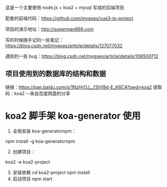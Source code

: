 这是一个主要使用 node.js + koa2 + mysql 写成的后端项目

配套的前端代码：https://github.com/mygoes/vue3-ts-project 

项目的演示地址：http://superman666.com 

写的时候随手记的一些笔记：https://blog.csdn.net/mygoes/article/details/127077032 

遇到的一些 bug：https://blog.csdn.net/mygoes/article/details/106500712

## 项目使用到的数据库的结构和数据

链接：https://pan.baidu.com/s/1NzHrOJ__f3lVl9d-E_K6CA?pwd=koa2 
提取码：koa2 
--来自百度网盘的分享

# koa2 脚手架 koa-generator 使用

1. 全局安装 koa-generatornpm：

npm install -g koa-generatornpm

2. 创建项目：

koa2 -e koa2-project

3. 安装依赖
   cd koa2-project
   npm install
4. 启动项目
   npm start
